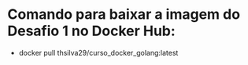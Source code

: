 # Comando para baixar a imagem do Desafio 1 no Docker Hub:

- docker pull thsilva29/curso_docker_golang:latest
